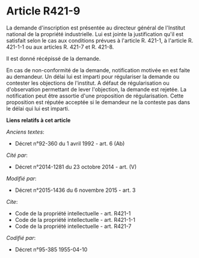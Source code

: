 # Article R421-9

La demande d'inscription est présentée au directeur général de l'Institut national de la propriété industrielle. Lui est
jointe la justification qu'il est satisfait selon le cas aux conditions prévues à l'article R. 421-1, à l'article R. 421-1-1
ou aux articles R. 421-7 et R. 421-8. 

Il est donné récépissé de la demande.

En cas de non-conformité de la demande, notification motivée en est faite au demandeur. Un délai lui est imparti pour
régulariser la demande ou contester les objections de l'institut. A défaut de régularisation ou d'observation permettant de
lever l'objection, la demande est rejetée. La notification peut être assortie d'une proposition de régularisation. Cette
proposition est réputée acceptée si le demandeur ne la conteste pas dans le délai qui lui est imparti.

**Liens relatifs à cet article**

_Anciens textes_:

  - Décret n°92-360 du 1 avril 1992 - art. 6 (Ab)

_Cité par_:

  - Décret n°2014-1281 du 23 octobre 2014 - art. (V)

_Modifié par_:

  - Décret n°2015-1436 du 6 novembre 2015 - art. 3

_Cite_:

  - Code de la propriété intellectuelle - art. R421-1
  - Code de la propriété intellectuelle - art. R421-1-1
  - Code de la propriété intellectuelle - art. R421-7

_Codifié par_:

  - Décret n°95-385 1955-04-10
